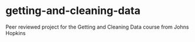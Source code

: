 # getting-and-cleaning-data
Peer reviewed project for the Getting and Cleaning Data course from Johns Hopkins
